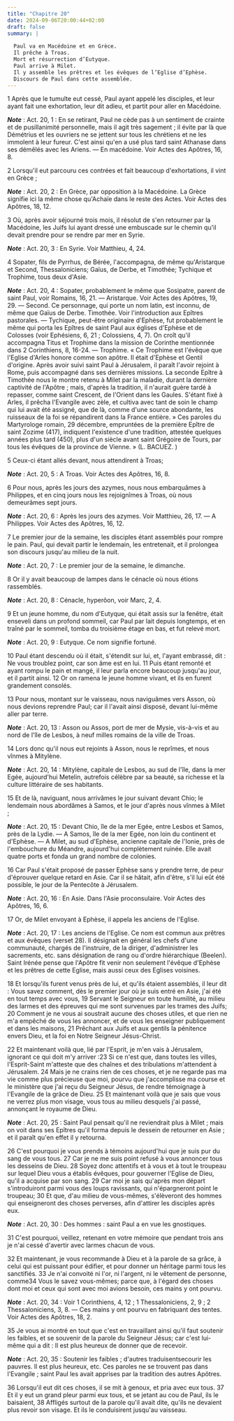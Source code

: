 ```yaml
---
title: "Chapitre 20"
date: 2024-09-06T20:00:44+02:00
draft: false
summary: |
  
  Paul va en Macédoine et en Grèce.
  Il prêche à Troas.
  Mort et résurrection d’Eutyque.
  Paul arrive à Milet.
  Il y assemble les prêtres et les évêques de l’Eglise d’Ephèse.
  Discours de Paul dans cette assemblée.
---
```



1 Après que le tumulte eut cessé, Paul ayant appelé les disciples, et leur ayant fait une exhortation, leur dit adieu, et partit pour aller en Macédoine.

***Note*** :  Act. 20, 1 : En se retirant, Paul ne cède pas à un sentiment de crainte et de pusillanimité personnelle, mais il agit très sagement ; il évite par là que Démétrius et les ouvriers ne se jettent sur tous les chrétiens et ne les immolent à leur fureur. C'est ainsi qu'en a usé plus tard saint Athanase dans ses démêlés avec les Ariens. ― En macédoine. Voir Actes des Apôtres, 16, 8.

2 Lorsqu'il eut parcouru ces contrées et fait beaucoup d'exhortations, il vint en Grèce ;

***Note*** :  Act. 20, 2 : En Grèce, par opposition à la Macédoine. La Grèce signifie ici la même chose qu'Achaïe dans le reste des Actes. Voir Actes des Apôtres, 18, 12.

3 Où, après avoir séjourné trois mois, il résolut de s'en retourner par la Macédoine, les Juifs lui ayant dressé une embuscade sur le chemin qu'il devait prendre pour se rendre par mer en Syrie.

***Note*** :  Act. 20, 3 : En Syrie. Voir Matthieu, 4, 24.

4 Sopater, fils de Pyrrhus, de Bérée, l'accompagna, de même qu'Aristarque et Second, Thessaloniciens; Gaïus, de Derbe, et Timothée; Tychique et Trophime, tous deux d'Asie.

***Note*** :  Act. 20, 4 : Sopater, probablement le même que Sosipatre, parent de saint Paul, voir Romains, 16, 21. ― Aristarque. Voir Actes des Apôtres, 19, 29. ― Second. Ce personnage, qui porte un nom latin, est inconnu, de même que Gaïus de Derbe. Timothée. Voir l'introduction aux Epîtres pastorales. ― Tychique, peut-être originaire d'Ephèse, fut probablement le même qui porta les Epîtres de saint Paul aux églises d'Ephèse et de Colosses (voir Ephésiens, 6, 21 ; Colossiens, 4, 7). On croît qu'il accompagna Titus et Trophime dans la mission de Corinthe mentionnée dans 2 Corinthiens, 8, 16-24. ― Trophime. « Ce Trophime est l'évêque que l'Eglise d'Arles honore comme son apôtre. Il était d'Ephèse et Gentil d'origine. Après avoir suivi saint Paul à Jérusalem, il paraît l'avoir rejoint à Rome, puis accompagné dans ses dernières missions. La seconde Epître à Timothée nous le montre retenu à Milet par la maladie, durant la dernière captivité de l'Apôtre ; mais, d'après la tradition, il n'aurait guère tardé à repasser,
comme saint Crescent, de l'Orient dans les Gaules. S'étant fixé à Arles, il prêcha l'Evangile avec zèle, et cultiva avec tant de soin le champ qui lui avait été assigné, que de là, comme d'une source abondante, les ruisseaux de la foi se répandirent dans la France entière. » Ces paroles du Martyrologe romain, 29 décembre, empruntées de la première Epître de saint Zozime (417), indiquent l'existence d'une tradition, attestée quelques années plus tard (450), plus d'un siècle avant saint Grégoire de Tours, par tous les évêques de la province de Vienne. » (L. BACUEZ. )

5 Ceux-ci étant allés devant, nous attendirent à Troas;

***Note*** :  Act. 20, 5 : A Troas. Voir Actes des Apôtres, 16, 8.


6 Pour nous, après les jours des azymes, nous nous embarquâmes à Philippes, et en cinq jours nous les rejoignîmes à Troas, où nous demeurâmes sept jours.

***Note*** :  Act. 20, 6 : Après les jours des azymes. Voir Matthieu, 26, 17. ― A Philippes. Voir Actes des Apôtres, 16, 12.

7 Le premier jour de la semaine, les disciples étant assemblés pour rompre le pain. Paul, qui devait partir le lendemain, les entretenait, et il prolongea son discours jusqu'au milieu de la nuit.

***Note*** :  Act. 20, 7 : Le premier jour de la semaine, le dimanche.

8 Or il y avait beaucoup de lampes dans le cénacle où nous étions rassemblés.

***Note*** :  Act. 20, 8 : Cénacle, hyperôon, voir Marc, 2, 4.

9 Et un jeune homme, du nom d'Eutyque, qui était assis sur la fenêtre, était enseveli dans un profond sommeil, car Paul par lait depuis longtemps, et en traîné par le sommeil, tomba du troisième étage en bas, et fut relevé mort.

***Note*** :  Act. 20, 9 : Eutyque. Ce nom signifie fortuné.

10 Paul étant descendu où il était, s'étendit sur lui, et, l'ayant embrassé, dit : Ne vous troublez point, car son âme est en lui. 11 Puis étant remonté et ayant rompu le pain et mangé, il leur parla encore beaucoup jusqu'au jour, et il partit ainsi. 12 Or on ramena le jeune homme vivant, et ils en furent grandement consolés.


13 Pour nous, montant sur le vaisseau, nous naviguâmes vers Asson, où nous devions reprendre Paul; car il l'avait ainsi disposé, devant lui-même aller par terre.

***Note*** :  Act. 20, 13 : Asson ou Assos, port de mer de Mysie, vis-à-vis et au nord de l'île de Lesbos, à neuf milles romains de la ville de Troas.

14 Lors donc qu'il nous eut rejoints à Asson, nous le reprîmes, et nous vînmes à Mitylène.

***Note*** :  Act. 20, 14 : Mitylène, capitale de Lesbos, au sud de l'île, dans la mer Egée, aujourd'hui Metelin, autrefois célèbre par sa beauté, sa richesse et la culture littéraire de ses habitants.

15 Et de là, naviguant, nous arrivâmes le jour suivant devant Chio; le lendemain nous abordâmes à Samos, et le jour d'après nous vînmes à Milet ;

***Note*** :  Act. 20, 15 : Devant Chio, île de la mer Egée, entre Lesbos et Samos, près de la Lydie. ― A Samos, île de la mer Egée, non loin du continent et d'Ephèse. ― A Milet, au sud d'Ephèse, ancienne capitale de l'Ionie, près de l'embouchure du Méandre, aujourd'hui complètement ruinée. Elle avait quatre ports et fonda un grand nombre de colonies.

16 Car Paul s'était proposé de passer Ephèse sans y prendre terre, de peur d'éprouver quelque retard en Asie. Car il se hâtait, afin d'être, s'il lui eût été possible, le jour de la Pentecôte à Jérusalem.

***Note*** :  Act. 20, 16 : En Asie. Dans l'Asie proconsulaire. Voir Actes des Apôtres, 16, 6.


17 Or, de Milet envoyant à Ephèse, il appela les anciens de l'Eglise.

***Note*** :  Act. 20, 17 : Les anciens de l'Eglise. Ce nom est commun aux prêtres et aux évêques (verset 28). Il désignait en général les chefs d'une communauté, chargés de l'instruire, de la diriger, d'administrer les sacrements, etc. sans désignation de rang ou d'ordre hiérarchique (Beelen). Saint Irénée pense que l'Apôtre fit venir non seulement l'évêque d'Ephèse et les prêtres de cette Eglise, mais aussi ceux des Eglises voisines.

18 Et lorsqu'ils furent venus près de lui, et qu'ils étaient assemblés, il leur dit : Vous savez comment, dès le premier jour où je suis entré en Asie, j'ai été en tout temps avec vous, 19 Servant le Seigneur en toute humilité, au milieu des larmes et des épreuves qui me sont survenues par les trames des Juifs; 20 Comment je ne vous ai soustrait aucune des choses utiles, et que rien ne m'a empêché de vous les annoncer, et de vous les enseigner publiquement et dans les maisons, 21 Prêchant aux Juifs et aux gentils la pénitence envers Dieu, et la foi en Notre Seigneur Jésus-Christ.


22 Et maintenant voilà que, lié par l'Esprit, je m'en vais à Jérusalem, ignorant ce qui doit m'y arriver :23 Si ce n'est que, dans toutes les villes, l'Esprit-Saint m'atteste que des chaînes et des tribulations m'attendent à Jérusalem. 24 Mais je ne crains rien de ces choses, et je ne regarde pas ma vie comme plus précieuse que moi, pourvu que j'accomplisse ma course et le ministère que j'ai reçu du Seigneur Jésus, de rendre témoignage à l'Evangile de la grâce de Dieu. 25 Et maintenant voilà que je sais que vous ne verrez plus mon visage, vous tous au milieu desquels j'ai passé, annonçant le royaume de Dieu.

***Note*** :  Act. 20, 25 : Saint Paul pensait qu'il ne reviendrait plus à Milet ; mais on voit dans ses Epîtres qu'il forma depuis le dessein de retourner en Asie ; et il paraît qu'en effet il y retourna.


26 C'est pourquoi je vous prends à témoins aujourd'hui que je suis pur du sang de vous tous. 27 Car je ne me suis point refusé à vous annoncer tous les desseins de Dieu. 28 Soyez donc attentifs et à vous et à tout le troupeau sur lequel Dieu vous a établis évêques, pour gouverner l'Eglise de Dieu, qu'il a acquise par son sang. 29 Car moi je sais qu'après mon départ s'introduiront parmi vous des loups ravissants, qui n'épargneront point le troupeau; 30 Et que, d'au milieu de vous-mêmes, s'élèveront des hommes qui enseigneront des choses perverses, afin d'attirer les disciples après eux.

***Note*** :  Act. 20, 30 : Des hommes : saint Paul a en vue les gnostiques.

31 C'est pourquoi, veillez, retenant en votre mémoire que pendant trois ans je n'ai cessé d'avertir avec larmes chacun de vous.


32 Et maintenant, je vous recommande à Dieu et à la parole de sa grâce, à celui qui est puissant pour édifier, et pour donner un héritage parmi tous les sanctifiés. 33 Je n'ai convoité ni l'or, ni l'argent, ni le vêtement de personne, comme34 Vous le savez vous-mêmes; parce que, à l'égard des choses dont moi et ceux qui sont avec moi avions besoin, ces mains y ont pourvu.

***Note*** :  Act. 20, 34 : Voir 1 Corinthiens, 4, 12 ; 1 Thessaloniciens, 2, 9 ; 2 Thessaloniciens, 3, 8. ― Ces mains y ont pourvu en fabriquant des tentes. Voir Actes des Apôtres, 18, 2.

35 Je vous ai montré en tout que c'est en travaillant ainsi qu'il faut soutenir les faibles, et se souvenir de la parole du Seigneur Jésus; car c'est lui-même qui a dit : Il est plus heureux de donner que de recevoir.

***Note*** :  Act. 20, 35 : Soutenir les faibles ; d'autres traduisentsecourir les pauvres. Il est plus heureux, etc. Ces paroles ne se trouvent pas dans l'Evangile ; saint Paul les avait apprises par la tradition des autres Apôtres.


36 Lorsqu'il eut dit ces choses, il se mit à genoux, et pria avec eux tous. 37 Et il y eut un grand pleur parmi eux tous, et se jetant au cou de Paul, ils le baisaient, 38 Affligés surtout de la parole qu'il avait dite, qu'ils ne devaient plus revoir son visage. Et ils le conduisirent jusqu'au vaisseau.

